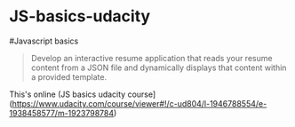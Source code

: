 JS-basics-udacity
=================

#Javascript basics
>Develop an interactive resume application that reads your resume content from a JSON file and dynamically displays that content within a provided template.

This's online (JS basics udacity course](https://www.udacity.com/course/viewer#!/c-ud804/l-1946788554/e-1938458577/m-1923798784)

